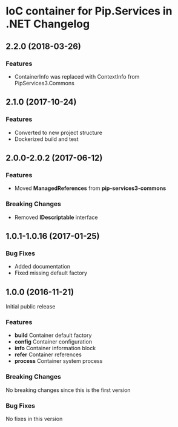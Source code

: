 # IoC container for Pip.Services in .NET Changelog

## <a name="2.2.0"></a> 2.2.0 (2018-03-26)

### Features
* ContainerInfo was replaced with ContextInfo from PipServices3.Commons

## <a name="2.1.0"></a> 2.1.0 (2017-10-24)

### Features
* Converted to new project structure
* Dockerized build and test

## <a name="2.0.0-2.0.2"></a> 2.0.0-2.0.2 (2017-06-12)

### Features
* Moved **ManagedReferences** from **pip-services3-commons**

### Breaking Changes
* Removed **IDescriptable** interface

## <a name="1.0.1-1.0.16"></a> 1.0.1-1.0.16 (2017-01-25)

### Bug Fixes
* Added documentation
* Fixed missing default factory

## <a name="1.0.0"></a> 1.0.0 (2016-11-21)

Initial public release

### Features
* **build** Container default factory
* **config** Container configuration
* **info** Container information block
* **refer** Container references
* **process** Container system process

### Breaking Changes
No breaking changes since this is the first version

### Bug Fixes
No fixes in this version

